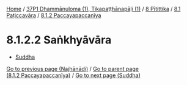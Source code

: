 
[Home](/) / [37P1 Dhammānuloma (1), Tikapaṭṭhānapāḷi (1)](../../../../37P1.md) / [8 Pītittika](../../../8.md) / [8.1 Paṭiccavāra](../../8.1.md) / [8.1.2 Paccayapaccanīya](../8.1.2.md)

# 8.1.2.2 Saṅkhyāvāra

* [Suddha](8.1.2.2/Suddha.md)

[Go to previous page (Najhānādi)](8.1.2.1/Najhanadi.md) / [Go to parent page (8.1.2 Paccayapaccanīya)](../8.1.2.md) / [Go to next page (Suddha)](8.1.2.2/Suddha.md)


